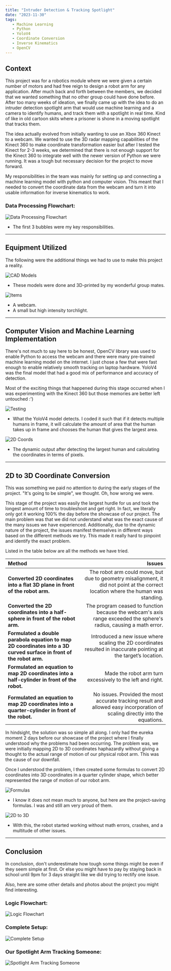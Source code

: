 ```yaml
---
title: "Intruder Detection & Tracking Spotlight"
date: "2023-11-30"
tags:
   - Machine Learning
   - Python
   - YoloV4
   - Coordinate Conversion
   - Inverse Kinematics
   - OpenCV
---
```

Context
---

This project was for a robotics module where we were given a certain number of motors and had free reign to design a robot arm for any application. After much back and forth between the members, we decided that we wanted something that no other group could have done before. After too many weeks of ideation, we finally came up with the idea to do an intruder detection spotlight arm that would use machine learning and a camera to identify humans, and track them with a spotlight in real time. Kind of like in old cartoon skits where a prisoner is shone in a moving spotlight that tracks them.

The idea actually evolved from initially wanting to use an Xbox 360 Kinect to a webcam. We wanted to use the 3D radar mapping capabilities of the Kinect 360 to make coordinate transformation easier but after I tested the Kinect for 2-3 weeks, we determined that there is not enough support for the Kinect 360 to integrate well with the newer version of Python we were running. It was a tough but necessary decision for the project to move forward.

My responsibilities in the team was mainly for setting up and connecting a machine learning model with python and computer vision. This meant that I needed to convert the coordinate data from the webcam and turn it into usable information for inverse kinematics to work. 

<h3>Data Processing Flowchart:</h3>

![Data Processing Flowchart](./1.png)

- The first 3 bubbles were my key responsibilities.

---
Equipment Utilized
---

The following were the additional things we had to use to make this project a reality.

![CAD Models](./2.png)

- These models were done and 3D-printed by my wonderful group mates.

![Items](./3.png)

- A webcam.
- A small but high intensity torchlight.

---
Computer Vision and Machine Learning Implementation
---
There's not much to say here to be honest, OpenCV library was used to enable Python to access the webcam and there were many pre-trained machine learning model on the internet. I just chose a few that were fast enough to enable relatively smooth tracking on laptop hardware. YoloV4 was the final model that had a good mix of performance and accuracy of detection. 

Most of the exciting things that happened during this stage occurred when I was experimenting with the Kinect 360 but those memories are better left untouched :')

![Testing](./8.png)

- What the YoloV4 model detects. I coded it such that if it detects multiple humans in frame, it will calculate the amount of area that the human takes up in frame and chooses the human that gives the largest area.

![2D Coords](./9.png)

- The dynamic output after detecting the largest human and calculating the coordinates in terms of pixels.
---
2D to 3D Coordinate Conversion
---
This was something we paid no attention to during the early stages of the project. "It's going to be simple", we thought. Oh, how wrong we were. 

This stage of the project was easily the largest hurdle for us and took the longest amount of time to troubleshoot and get right. In fact, we literally only got it working 100% the day before the showcase of our project. The main problem was that we did not understand what was the exact cause of the many issues we have experienced. Additionally, due to the dynamic nature of the project, the issues manifest themselves in different ways based on the different methods we try. This made it really hard to pinpoint and identify the exact problem.

Listed in the table below are all the methods we have tried.

| **Method** | **Issues** |
| :--------------------------- | -------------------------------------------------------------: |
| **Converted 2D coordinates into a flat 3D plane in front of the robot arm.** | The robot arm could move, but due to geometry misalignment, it did not point at the correct location where the human was standing. |
| **Converted the 2D coordinates into a half-sphere in front of the robot arm.** | The program ceased to function because the webcam's axis range exceeded the sphere's radius, causing a math error. |
| **Formulated a double parabola equation to map 2D coordinates into a 3D curved surface in front of the robot arm.** | Introduced a new issue where scaling the 2D coordinates resulted in inaccurate pointing at the target’s location. |
| **Formulated an equation to map 2D coordinates into a half-cylinder in front of the robot.** | Made the robot arm turn excessively to the left and right. |
| **Formulated an equation to map 2D coordinates into a quarter-cylinder in front of the robot.** | No issues. Provided the most accurate tracking result and allowed easy incorporation of scaling directly into the equations. |

In hindsight, the solution was so simple all along. I only had the eureka moment 2 days before our showcase of the project where I finally understood why the problems had been occurring. The problem was, we were initially mapping 2D to 3D coordinates haphazardly without giving a thought to the actual range of motion of our physical robot arm. This was the cause of our downfall. 

Once I understood the problem, I then created some formulas to convert 2D coordinates into 3D coordinates in a quarter cylinder shape, which better represented the range of motion of our robot arm.

![Formulas](./6.png)

- I know it does not mean much to anyone, but here are the project-saving formulas. I was and still am very proud of them.

![2D to 3D](./5.png)

- With this, the robot started working without math errors, crashes, and a multitude of other issues.

---
Conclusion
---
In conclusion, don't underestimate how tough some things might be even if they seem simple at first. Or else you might have to pay by staying back in school until 9pm for 3 days straight like we did trying to rectify one issue.

Also, here are some other details and photos about the project you might find interesting.

<h3>Logic Flowchart:</h3>

![Logic Flowchart](./7.png)

<h3>Complete Setup:</h3>

![Complete Setup](./4.png)

<h3>Our Spotlight Arm Tracking Someone:</h3>

![Spotlight Arm Tracking Someone](./10.png)